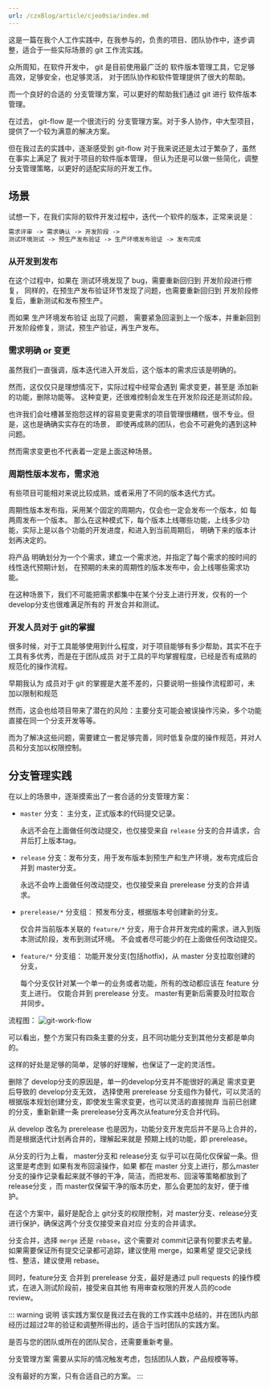 ```yaml
---
url: /czxBlog/article/cjeo0sia/index.md
---
```

这是一篇在我个人工作实践中，在我参与的，负责的项目、团队协作中，逐步调整，适合于一些实际场景的 git 工作流实践。

众所周知，在软件开发中， git 是目前使用最广泛的 软件版本管理工具，它足够高效，足够安全，也足够灵活，
对于团队协作和软件管理提供了很大的帮助。

而一个良好的合适的 分支管理方案，可以更好的帮助我们通过 git 进行 软件版本管理。

在过去， git-flow 是一个很流行的 分支管理方案。对于多人协作，中大型项目，提供了一个较为满意的解决方案。

但在我过去的实践中，逐渐感受到 git-flow 对于我来说还是太过于繁杂了，虽然在事实上满足了 我对于项目的软件版本管理，
但认为还是可以做一些简化，调整 分支管理策略，以更好的适配实际的开发工作。

## 场景

试想一下，在我们实际的软件开发过程中，迭代一个软件的版本，正常来说是：

```txt
需求评审 -> 需求确认 -> 开发阶段 ->
测试环境测试 -> 预生产发布验证 -> 生产环境发布验证 -> 发布完成
```

### 从开发到发布

在这个过程中，如果在 测试环境发现了 bug，需要重新回归到 开发阶段进行修复，
同样的，在预生产发布验证环节发现了问题，也需要重新回归到 开发阶段修复后，重新测试和发布预生产。

而如果 生产环境发布验证 出现了问题， 需要紧急回滚到上一个版本，并重新回到开发阶段修复，测试，预生产验证，再生产发布。

### 需求明确 or 变更

虽然我们一直强调，版本迭代进入开发后，这个版本的需求应该是明确的。

然而，这仅仅只是理想情况下，实际过程中经常会遇到 需求变更，甚至是 添加新的功能，删除功能等。
这种变更，还很难控制会发生在开发阶段还是测试阶段。

也许我们会吐槽甚至抱怨这样的容易变更需求的项目管理很糟糕，很不专业。但是，这也是确确实实存在的场景，
即使再成熟的团队，也会不可避免的遇到这种问题。

然而需求变更也不代表着一定是上面这种场景。

### 周期性版本发布，需求池

有些项目可能相对来说比较成熟，或者采用了不同的版本迭代方式。

周期性版本发布指，采用某个固定的周期内，仅会也一定会发布一个版本，如 每两周发布一个版本。
那么在这种模式下，每个版本上线哪些功能，上线多少功能，实际上是以各个功能的开发进度，和进入到当前周期后，
明确下来的版本计划再决定的。

将产品 明确划分为一个个需求，建立一个需求池，并指定了每个需求的按时间的线性迭代预期计划，
在预期的未来的周期性的版本发布中，会上线哪些需求功能。

在这种场景下，我们不可能把需求都集中在某个分支上进行开发，仅有的一个 develop分支也很难满足所有的
开发合并和测试。

### 开发人员对于 git的掌握

很多时候，对于工具能够使用到什么程度，对于项目能够有多少帮助，其实不在于 工具有多优秀，而是在于团队成员
对于工具的平均掌握程度，已经是否有成熟的规范化的操作流程。

早期我认为 成员对于 git 的掌握是大差不差的，只要说明一些操作流程即可，未加以限制和规范

然而，这会也给项目带来了潜在的风险：主要分支可能会被误操作污染，多个功能直接在同一个分支开发等等。

而为了解决这些问题，需要建立一套足够完善，同时低复杂度的操作规范，并对人员和分支加以权限控制。

## 分支管理实践

在以上的场景中，逐渐摸索出了一套合适的分支管理方案：

* `master` 分支： 主分支，正式版本的代码提交记录。

  永远不会在上面做任何改动提交，也仅接受来自 `release` 分支的合并请求，合并后打上版本tag。

* `release` 分支：发布分支，用于发布版本到预生产和生产环境，发布完成后合并到 master分支。

  永远不会咋上面做任何改动提交，也仅接受来自 prerelease 分支的合并请求。

* `prerelease/*` 分支组： 预发布分支，根据版本号创建新的分支。

  仅合并当前版本关联的 `feature/*` 分支，用于合并开发完成的需求，进入到版本测试阶段，发布到测试环境。
  不会或者尽可能少的在上面做任何改动提交。

* `feature/*` 分支组： 功能开发分支(包括hotfix)，从 master 分支拉取创建的分支，

  每个分支仅针对某一个单一的业务或者功能，所有的改动都应该在 feature 分支上进行。
  仅能合并到 prerelease 分支。 master有更新后需要及时拉取合并同步。

流程图：
![git-work-flow](https://assets.processon.com/chart_image/6251bfce1efad407891be6c8.png)

可以看出，整个方案只有四条主要的分支，且不同功能分支到其他分支都是单向的。

这样的好处是足够的简单，足够的好理解，也保证了一定的灵活性。

删除了 develop分支的原因是，单一的develop分支并不能很好的满足 需求变更后导致的 develop分支无效，
选择使用 prerelease 分支组作为替代，可以灵活的根据版本规划创建分支，即使发生需求变更，也可以灵活的直接抛弃
当前已创建的分支，重新新建一条 prerelease分支再次从feature分支合并代码。

从 develop 改名为 prerelease 也是因为，功能分支开发完后并不是马上合并的，而是根据迭代计划再合并的，理解起来就是
预期上线的功能，即 prerelease。

从分支的行为上看， master分支和 release分支 似乎可以在简化仅保留一条。但这里是考虑到 如果有发布回滚操作，如果
都在 master 分支上进行，那么master分支的操作记录看起来就不够的干净，简洁，而把发布、回滚等策略都放到了 release分支
，而 master仅保留干净的版本历史，那么会更加的友好，便于维护。

在这个方案中，最好是配合上 git分支的权限控制，对 master分支、release分支进行保护，确保这两个分支仅接受来自对应
分支的合并请求。

分支合并，选择 `merge` 还是 `rebase`，这个需要对 commit记录有何要求去考量。
如果需要保证所有提交记录都可追踪，建议使用 merge，如果希望 提交记录线性、整洁，建议使用 rebase。

同时，feature分支 合并到 prerelease 分支，最好是通过 pull requests 的操作模式，在进入测试阶段前，接受来自其他
有用审查权限的开发人员的code review。

::: warning 说明
该实践方案仅是我过去在我的工作实践中总结的，并在团队内部经历过超过2年的验证和调整所得出的，适合于当时团队的实践方案。

是否与您的团队或所在的团队契合，还需要重新考量。

分支管理方案 需要从实际的情况触发考虑，包括团队人数，产品规模等等。

没有最好的方案，只有合适自己的方案。
:::

